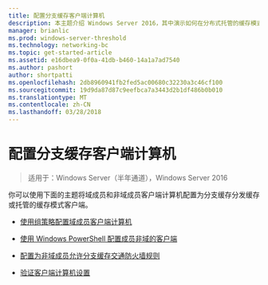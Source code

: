 ```yaml
---
title: 配置分支缓存客户端计算机
description: 本主题介绍 Windows Server 2016，其中演示如何在分布式托管的缓存模式优化分支机构中 WAN 带宽使用量部署分支缓存分支缓存部署指南中
manager: brianlic
ms.prod: windows-server-threshold
ms.technology: networking-bc
ms.topic: get-started-article
ms.assetid: e16dbea9-0f0a-41db-b460-14a1a7ad7540
ms.author: pashort
author: shortpatti
ms.openlocfilehash: 2db8960941fb2fed5ac00680c32230a3c46cf100
ms.sourcegitcommit: 19d9da87d87c9eefbca7a3443d2b1df486b0b010
ms.translationtype: MT
ms.contentlocale: zh-CN
ms.lasthandoff: 03/28/2018
---
```

# <a name="configure-branchcache-client-computers"></a>配置分支缓存客户端计算机

>适用于：Windows Server（半年通道），Windows Server 2016

你可以使用下面的主题将域成员和非域成员客户端计算机配置为分支缓存分发缓存或托管的缓存模式客户端。  
  
-   [使用组策略配置域成员客户端计算机](../../branchcache/deploy/Use-Group-Policy-to-Configure-Domain-Member-Client-Computers.md)  
  
-   [使用 Windows PowerShell 配置成员非域的客户端](../../branchcache/deploy/Use-Windows-PowerShell-to-Configure-Non-Domain-Member-Client-Computers.md)  
  
-   [配置为非域成员允许分支缓存交通防火墙规则](../../branchcache/deploy/Configure-Firewall-Rules-for-Non-Domain-Members-to-Allow-BranchCache-Traffic.md)  
  
-   [验证客户端计算机设置](../../branchcache/deploy/Verify-Client-Computer-Settings.md)  
  


